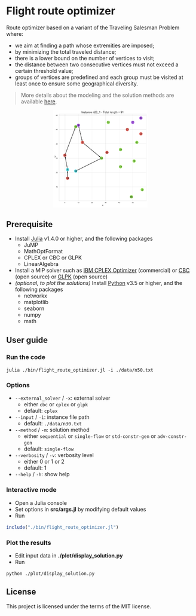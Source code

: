 # Flight route optimizer

Route optimizer based on a variant of the Traveling Salesman Problem where:
- we aim at finding a path whose extremities are imposed;
- by minimizing the total traveled distance;
- there is a lower bound on the number of vertices to visit;
- the distance between two consecutive vertices must not exceed a certain threshold value;
- groups of vertices are predefined and each group must be visited at least once to ensure some geographical diversity.

> More details about the modeling and the solution methods are available [here](https://antcrepin.github.io/projects/flight-route-optimizer).

<p align="center">
  <img src="./plot/n20_1_cost=91.png" width="50%">
</p>
 
## Prerequisite

- Install [Julia](https://julialang.org/downloads/) v1.4.0 or higher, and the following packages
  - JuMP
  - MathOptFormat
  - CPLEX or CBC or GLPK
  - LinearAlgebra
- Install a MIP solver such as [IBM CPLEX Optimizer](https://www.ibm.com/analytics/cplex-optimizer) (commercial) or [CBC](https://projects.coin-or.org/Cbc) (open source) or [GLPK](https://www.gnu.org/software/glpk/) (open source)
- *(optional, to plot the solutions)* Install [Python](https://www.python.org/downloads/) v3.5 or higher, and the following packages
  - networkx
  - matplotlib
  - seaborn
  - numpy
  - math

## User guide

### Run the code

```
julia ./bin/flight_route_optimizer.jl -i ./data/n50.txt
```

### Options

- ```--external_solver``` / ```-x```: external solver
  - either ```cbc``` or ```cplex``` or ```glpk```
  - default: ```cplex```
- ```--input``` / ```-i```: instance file path
  - default: ```./data/n30.txt```
- ```--method``` / ```-m```: solution method
  - either ```sequential``` or ```single-flow``` or ```std-constr-gen``` or ```adv-constr-gen```
  - default: ```single-flow```
- ```--verbosity``` / ```-v```: verbosity level
  - either 0 or 1 or 2
  - default: 1
- ```--help``` / ```-h```: show help

### Interactive mode

- Open a Julia console
- Set options in **src/args.jl** by modifying default values
- Run
```julia
include("./bin/flight_route_optimizer.jl")
```

### Plot the results

- Edit input data in **./plot/display_solution.py**
- Run
```
python ./plot/display_solution.py
```

## License

This project is licensed under the terms of the MIT license.